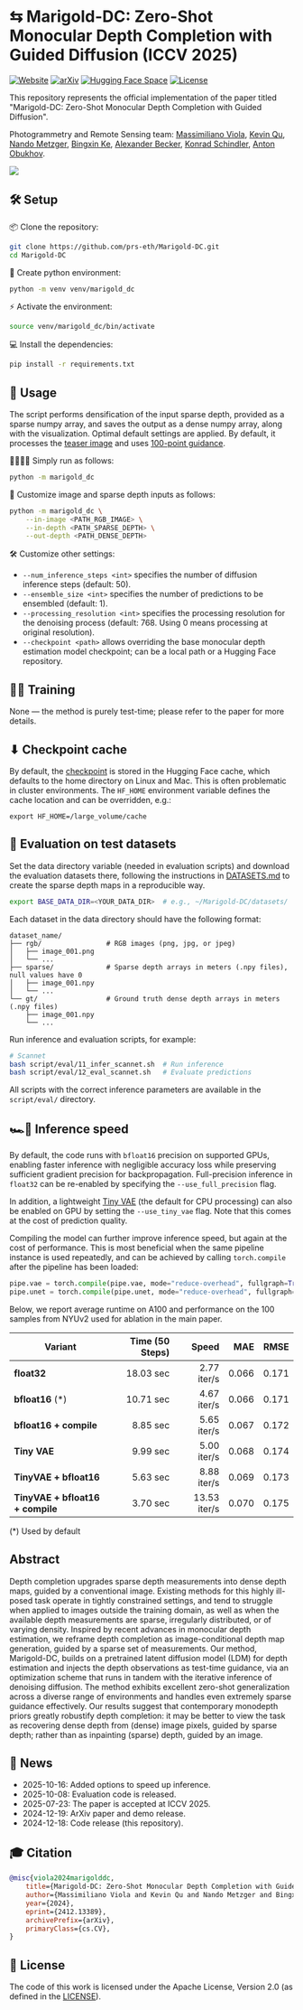 # ⇆ Marigold-DC: Zero-Shot Monocular Depth Completion with Guided Diffusion (ICCV 2025)

[![Website](https://img.shields.io/badge/%F0%9F%A4%8D%20Project%20-Website-blue)](https://marigolddepthcompletion.github.io)
[![arXiv](https://img.shields.io/badge/arXiv-PDF-b31b1b)](http://arxiv.org/abs/2412.13389)
[![Hugging Face Space](https://img.shields.io/badge/🤗%20Hugging%20Face%20-Space-yellow)](https://huggingface.co/spaces/prs-eth/marigold-dc)
[![License](https://img.shields.io/badge/License-Apache--2.0-929292)](https://www.apache.org/licenses/LICENSE-2.0)

This repository represents the official implementation of the paper titled "Marigold-DC: Zero-Shot Monocular Depth Completion with Guided Diffusion".

Photogrammetry and Remote Sensing team: 
[Massimiliano Viola](https://www.linkedin.com/in/massimiliano-viola/), 
[Kevin Qu](https://www.linkedin.com/in/kevin-qu-b3417621b/), 
[Nando Metzger](https://nandometzger.github.io/), 
[Bingxin Ke](http://www.kebingxin.com/),
[Alexander Becker](https://scholar.google.ch/citations?user=Wle2GmkAAAAJ&hl=en), 
[Konrad Schindler](https://scholar.google.com/citations?user=FZuNgqIAAAAJ&hl=en),
[Anton Obukhov](https://www.obukhov.ai/).

![](doc/teaser.jpg)

## 🛠️ Setup

📦 Clone the repository:
```bash
git clone https://github.com/prs-eth/Marigold-DC.git
cd Marigold-DC
```

🐍 Create python environment:
```bash
python -m venv venv/marigold_dc
```

⚡ Activate the environment:
```bash
source venv/marigold_dc/bin/activate
```

💻 Install the dependencies:
```bash
pip install -r requirements.txt
```

## 🚀 Usage

The script performs densification of the input sparse depth, provided as a sparse numpy array, 
and saves the output as a dense numpy array, along with the visualization. 
Optimal default settings are applied.
By default, it processes the [teaser image](data/image.png) and uses [100-point guidance](data/sparse_100.npy). 

🏃🏻‍♂️‍➡️ Simply run as follows:
```bash
python -m marigold_dc
```

🧩 Customize image and sparse depth inputs as follows:
```bash
python -m marigold_dc \
    --in-image <PATH_RGB_IMAGE> \
    --in-depth <PATH_SPARSE_DEPTH> \
    --out-depth <PATH_DENSE_DEPTH>
```

🛠️ Customize other settings:
- `--num_inference_steps <int>` specifies the number of diffusion inference steps (default: 50).
- `--ensemble_size <int>` specifies the number of predictions to be ensembled (default: 1).
- `--processing_resolution <int>` specifies the processing resolution for the denoising process (default: 768. Using 0 means processing at original resolution).
- `--checkpoint <path>` allows overriding the base monocular depth estimation model checkpoint; can be a local path or a Hugging Face repository.

## 🏋️‍♂️ Training

None — the method is purely test-time; please refer to the paper for more details.

## ⬇ Checkpoint cache
By default, the [checkpoint](https://huggingface.co/prs-eth/marigold-depth-v1-0) is stored in the Hugging Face cache, 
which defaults to the home directory on Linux and Mac. 
This is often problematic in cluster environments.
The `HF_HOME` environment variable defines the cache location and can be overridden, e.g.:

```
export HF_HOME=/large_volume/cache
```

## 🦿 Evaluation on test datasets

Set the data directory variable (needed in evaluation scripts) and download the evaluation datasets there, following the instructions in [DATASETS.md](DATASETS.md) to create the sparse depth maps in a reproducible way.

```bash
export BASE_DATA_DIR=<YOUR_DATA_DIR>  # e.g., ~/Marigold-DC/datasets/
```

Each dataset in the data directory should have the following format:
```
dataset_name/
├── rgb/                # RGB images (png, jpg, or jpeg)
│   ├── image_001.png
│   └── ...
├── sparse/             # Sparse depth arrays in meters (.npy files), null values have 0
│   ├── image_001.npy
│   └── ...
└── gt/                 # Ground truth dense depth arrays in meters (.npy files)
    ├── image_001.npy
    └── ...
```

Run inference and evaluation scripts, for example:
```bash
# Scannet
bash script/eval/11_infer_scannet.sh  # Run inference
bash script/eval/12_eval_scannet.sh   # Evaluate predictions
```

All scripts with the correct inference parameters are available in the `script/eval/` directory.

## 🏎️💨 Inference speed

By default, the code runs with `bfloat16` precision on supported GPUs, enabling faster inference with negligible accuracy loss while preserving sufficient gradient precision for backpropagation.
Full-precision inference in `float32` can be re-enabled by specifying the `--use_full_precision` flag.

In addition, a lightweight [Tiny VAE](https://github.com/madebyollin/taesd) (the default for CPU processing) can also be enabled on GPU by setting the `--use_tiny_vae` flag. Note that this comes at the cost of prediction quality.

Compiling the model can further improve inference speed, but again at the cost of performance. This is most beneficial when the same pipeline instance is used repeatedly, and can be achieved by calling `torch.compile` after the pipeline has been loaded:

```python
pipe.vae = torch.compile(pipe.vae, mode="reduce-overhead", fullgraph=True)
pipe.unet = torch.compile(pipe.unet, mode="reduce-overhead", fullgraph=True)
```

Below, we report average runtime on A100 and performance on the 100 samples from NYUv2 used for ablation in the main paper.

| Variant                        | Time (50 Steps) | Speed        | MAE   | RMSE  |
|--------------------------------|---------------:|------------:|------:|------:|
| **float32**                    | 18.03 sec      | 2.77 iter/s  | 0.066 | 0.171 |
| **bfloat16** (*)               | 10.71 sec      | 4.67 iter/s  | 0.066 | 0.171 |
| **bfloat16 + compile**         | 8.85 sec       | 5.65 iter/s  | 0.067 | 0.172 |
| **Tiny VAE**                   | 9.99 sec       | 5.00 iter/s  | 0.068 | 0.174 |
| **TinyVAE + bfloat16**       | 5.63 sec       | 8.88 iter/s  | 0.069 | 0.173 |
| **TinyVAE + bfloat16 + compile** | 3.70 sec      | 13.53 iter/s | 0.070 | 0.175 |

(*) Used by default

## Abstract

Depth completion upgrades sparse depth measurements into dense depth maps, guided by a conventional image. 
Existing methods for this highly ill-posed task operate in tightly constrained settings, 
and tend to struggle when applied to images outside the training domain, 
as well as when the available depth measurements are sparse, irregularly distributed, or of varying density. 
Inspired by recent advances in monocular depth estimation, 
we reframe depth completion as image-conditional depth map generation, guided by a sparse set of measurements. 
Our method, Marigold-DC, builds on a pretrained latent diffusion model (LDM) for depth estimation and injects 
the depth observations as test-time guidance, via an optimization scheme that runs in tandem with the iterative 
inference of denoising diffusion. The method exhibits excellent zero-shot generalization across a diverse range 
of environments and handles even extremely sparse guidance effectively. Our results suggest that contemporary 
monodepth priors greatly robustify depth completion: it may be better to view the task as recovering dense depth 
from (dense) image pixels, guided by sparse depth; rather than as inpainting (sparse) depth, guided by an image.

## 📢 News

 - 2025-10-16: Added options to speed up inference.
 - 2025-10-08: Evaluation code is released.
 - 2025-07-23: The paper is accepted at ICCV 2025.
 - 2024-12-19: ArXiv paper and demo release.
 - 2024-12-18: Code release (this repository).

## 🎓 Citation
```bibtex
@misc{viola2024marigolddc,
    title={Marigold-DC: Zero-Shot Monocular Depth Completion with Guided Diffusion}, 
    author={Massimiliano Viola and Kevin Qu and Nando Metzger and Bingxin Ke and Alexander Becker and Konrad Schindler and Anton Obukhov},
    year={2024},
    eprint={2412.13389},
    archivePrefix={arXiv},
    primaryClass={cs.CV},
}
```

## 🎫 License

The code of this work is licensed under the Apache License, Version 2.0 (as defined in the [LICENSE](LICENSE.txt)).
